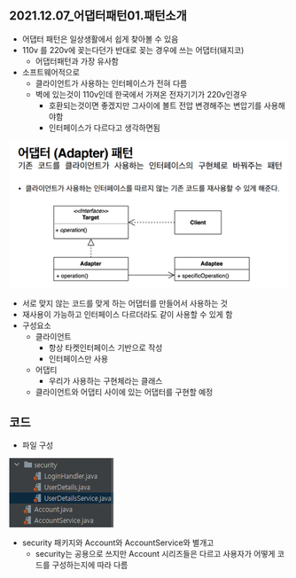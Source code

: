 ## 2021.12.07_어댑터패턴01.패턴소개

- 어댑터 패턴은 일상생활에서 쉽게 찾아볼 수 있음
- 110v 를 220v에 꽂는다던가 반대로 꽂는 경우에 쓰는 어댑터(돼지코)
  - 어댑터패턴과 가장 유사함
- 소프트웨어적으로 
  - 클라이언트가 사용하는 인터페이스가 전혀 다름
  - 벽에 있는것이 110v인데 한국에서 가져온 전자기기가 220v인경우
    - 호환되는것이면 좋겠지만 그사이에 볼트 전압 변경해주는 변압기를 사용해야함
    - 인터페이스가 다르다고 생각하면됨

![image-20211207192934747](2021.12.07_어댑터패턴01.패턴소개.assets/image-20211207192934747.png)



- 서로 맞지 않는 코드를 맞게 하는 어댑터를 만들어서 사용하는 것
- 재사용이 가능하고 인터페이스 다르더라도 같이 사용할 수 있게 함
- 구성요소
  - 클라이언트
    - 항상 타켓인터페이스 기반으로 작성
    - 인터페이스만 사용
  - 어댑티
    - 우리가 사용하는 구현체라는 클래스
  - 클라이언트와 어댑티 사이에 있는 어댑터를 구현할 예정

## 코드

- 파일 구성

![image-20211207193204653](2021.12.07_어댑터패턴01.패턴소개.assets/image-20211207193204653.png)

- security 패키지와 Account와 AccountService와  별개고
  - security는 공용으로 쓰지만 Account 시리즈들은 다르고 사용자가 어떻게 코드를 구성하는지에 따라 다름